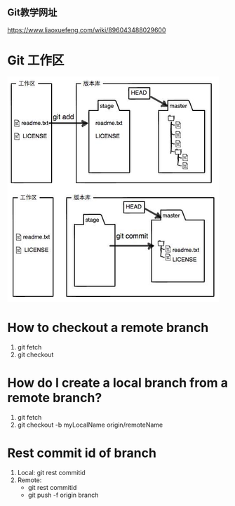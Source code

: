 ## Git教学网址

https://www.liaoxuefeng.com/wiki/896043488029600

# Git 工作区

![git-storage-place.png](./imgs/git-storage-place.png)

# How to checkout a remote branch

1. git fetch <remote> <branch name>
2. git checkout <remote branch name>

# How do I create a local branch from a remote branch?

1. git fetch <remote> <branch name> 
2. git checkout -b myLocalName origin/remoteName 

# Rest commit id of branch
1. Local: git rest commitid
2. Remote:  
    - git rest commitid
    - git push -f origin branch